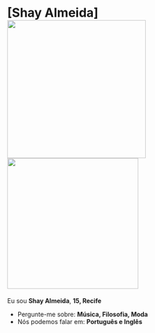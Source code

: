 # [Shay Almeida] <img src="https://i0.wp.com/media4.giphy.com/media/VvHjhoD5WDyVy/giphy.gif" width="317px"> <img src="https://64.media.tumblr.com/188abed6b66fe4c0e6900e01e4622ec8/tumblr_n0ejbi1mvx1tohycao1_400.gif" width="300px">



Eu sou <strong>Shay Almeida</strong>, <strong>15, Recife</strong> 

-  Pergunte-me sobre: <strong>Música, Filosofia, Moda</strong>
-  Nós podemos falar em: <strong>Português e Inglês</strong>
